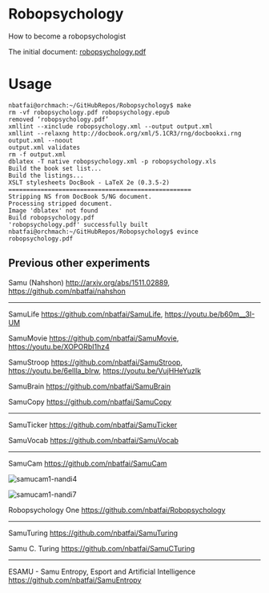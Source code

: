 # Robopsychology
How to become a robopsychologist

The initial document: [robopsychology.pdf](https://github.com/nbatfai/Robopsychology/files/169195/robopsychology.pdf)

# Usage
```
nbatfai@orchmach:~/GitHubRepos/Robopsychology$ make
rm -vf robopsychology.pdf robopsychology.epub
removed ‘robopsychology.pdf’
xmllint --xinclude robopsychology.xml --output output.xml
xmllint --relaxng http://docbook.org/xml/5.1CR3/rng/docbookxi.rng output.xml --noout
output.xml validates
rm -f output.xml
dblatex -T native robopsychology.xml -p robopsychology.xls
Build the book set list...
Build the listings...
XSLT stylesheets DocBook - LaTeX 2e (0.3.5-2)
===================================================
Stripping NS from DocBook 5/NG document.
Processing stripped document.
Image 'dblatex' not found
Build robopsychology.pdf
'robopsychology.pdf' successfully built
nbatfai@orchmach:~/GitHubRepos/Robopsychology$ evince robopsychology.pdf
```

## Previous other experiments

Samu (Nahshon)
http://arxiv.org/abs/1511.02889,
https://github.com/nbatfai/nahshon

---

SamuLife
https://github.com/nbatfai/SamuLife,
https://youtu.be/b60m__3I-UM

SamuMovie
https://github.com/nbatfai/SamuMovie,
https://youtu.be/XOPORbI1hz4

SamuStroop
https://github.com/nbatfai/SamuStroop,
https://youtu.be/6elIla_bIrw,
https://youtu.be/VujHHeYuzIk

SamuBrain
https://github.com/nbatfai/SamuBrain

SamuCopy
https://github.com/nbatfai/SamuCopy

---

SamuTicker
https://github.com/nbatfai/SamuTicker

SamuVocab
https://github.com/nbatfai/SamuVocab

--- 

SamuCam
https://github.com/nbatfai/SamuCam

![samucam1-nandi4](https://cloud.githubusercontent.com/assets/3148120/14001514/91fbb354-f146-11e5-9a0a-5d551bee494a.png)

![samucam1-nandi7](https://cloud.githubusercontent.com/assets/3148120/14001569/e5268d56-f146-11e5-9f6b-f4fbf6c007e2.png)

Robopsychology One
https://github.com/nbatfai/Robopsychology

--- 

SamuTuring
https://github.com/nbatfai/SamuTuring

Samu C. Turing
https://github.com/nbatfai/SamuCTuring

---

ESAMU - Samu Entropy, Esport and Artificial Intelligence
https://github.com/nbatfai/SamuEntropy
